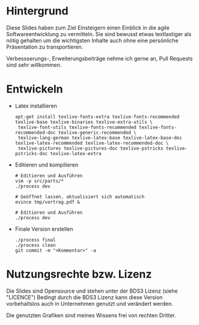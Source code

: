 
Hintergrund
===========

Diese Slides haben zum Ziel Einsteigern einen Einblick in die agile Softwareentwicklung zu vermitteln.
Sie sind bewusst etwas textlastiger als nötig gehalten um die wichtigsten Inhalte auch ohne eine persönliche Präsentation zu transportieren.

Verbessserungs-, Erweiterungsbeiträge nehme ich gerne an, Pull Requests sind sehr willkommen.


Entwickeln
===========

 * Latex installieren
   ```
   apt-get install texlive-fonts-extra texlive-fonts-recommended texlive-base texlive-binaries texlive-extra-utils \
    texlive-font-utils texlive-fonts-recommended texlive-fonts-recommended-doc texlive-generic-recommended \
    texlive-lang-german texlive-latex-base texlive-latex-base-doc texlive-latex-recommended texlive-latex-recommended-doc \
    texlive-pictures texlive-pictures-doc texlive-pstricks texlive-pstricks-doc texlive-latex-extra
   ```
 * Editieren und kompilieren
   ```
   # Editieren und Ausführen
   vim -p src/parts/*
   ./process dev

   # Geöffnet lassen, aktualisiert sich automatisch
   evince tmp/vortrag.pdf &

   # Editieren und Ausführen
   ./process dev
   ```
 * Finale Version erstellen
   ```
   ./process final
   ./process clean
   git commit -m "<Kommentar>" -a
   ```


Nutzungsrechte bzw. Lizenz
==========================

Die Slides sind Opensource und stehen unter der BDS3 Lizenz (siehe "LICENCE")
Bedingt durch die BDS3 Lizenz kann diese Version vorbehaltslos auch in Unternehmen genutzt und verändert werden.

Die genutzten Grafiken sind meines Wissens frei von rechten Dritter.
